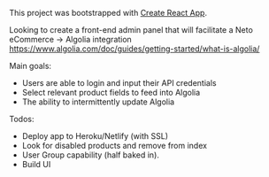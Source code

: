 This project was bootstrapped with [Create React App](https://github.com/facebookincubator/create-react-app).

Looking to create a front-end admin panel that will facilitate a Neto eCommerce -> Algolia integration
https://www.algolia.com/doc/guides/getting-started/what-is-algolia/

Main goals:
- Users are able to login and input their API credentials
- Select relevant product fields to feed into Algolia
- The ability to intermittently update Algolia

Todos:
- Deploy app to Heroku/Netlify (with SSL)
- Look for disabled products and remove from index
- User Group capability (half baked in).
- Build UI

